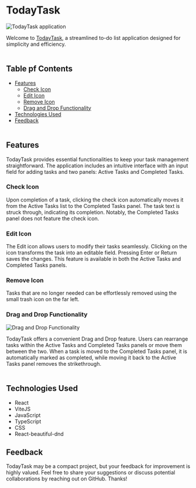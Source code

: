 # TodayTask

![TodayTask application](https://res.cloudinary.com/dnc7potxo/image/upload/v1700426639/ReadMe-Images/TodayTask/TodayTask_wjtoxo.png)

Welcome to [TodayTask](https://su-t-today-task.netlify.app/), a streamlined to-do list application designed for simplicity and efficiency.
<br><br>

## Table pf Contents

- [Features](#features)
  - [Check Icon](#check-icon)
  - [Edit Icon](#edit-icon)
  - [Remove Icon](#remove-icon)
  - [Drag and Drop Functionality](#drag-and-drop)
- [Technologies Used](#technologies-used)
- [Feedback](#comment)
  <br><br>

## Features <a name='features'></a>

TodayTask provides essential functionalities to keep your task management straightforward. The application includes an intuitive interface with an input field for adding tasks and two panels: Active Tasks and Completed Tasks.

### Check Icon <a name='check-icon'></a>

Upon completion of a task, clicking the check icon automatically moves it from the Active Tasks list to the Completed Tasks panel. The task text is struck through, indicating its completion. Notably, the Completed Tasks panel does not feature the check icon.

### Edit Icon <a name='edit-icon'></a>

The Edit icon allows users to modify their tasks seamlessly. Clicking on the icon transforms the task into an editable field. Pressing Enter or Return saves the changes. This feature is available in both the Active Tasks and Completed Tasks panels.

### Remove Icon <a name='remove-icon'></a>

Tasks that are no longer needed can be effortlessly removed using the small trash icon on the far left.

### Drag and Drop Functionality <a name='drag-and-drop'></a>

![Drag and Drop Functionality](https://res.cloudinary.com/dnc7potxo/image/upload/v1700426639/ReadMe-Images/TodayTask/TodayTask_bypfpl.gif)

TodayTask offers a convenient Drag and Drop feature. Users can rearrange tasks within the Active Tasks and Completed Tasks panels or move them between the two. When a task is moved to the Completed Tasks panel, it is automatically marked as completed, while moving it back to the Active Tasks panel removes the strikethrough.
<br><br>

## Technologies Used <a name='technologies-used'></a>

- React
- ViteJS
- JavaScript
- TypeScript
- CSS
- React-beautiful-dnd

## Feedback <a name='comment'></a>

TodayTask may be a compact project, but your feedback for improvement is highly valued. Feel free to share your suggestions or discuss potential collaborations by reaching out on GitHub. Thanks!

